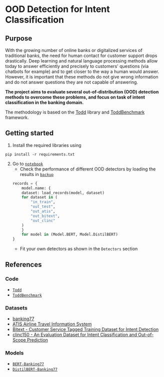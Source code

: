 # OOD Detection for Intent Classification 

## Purpose

With the growing number of online banks or digitalized services of traditional banks, the need for human contact for customer support drops drastically. Deep learning and natural language processing methods allow today to answer efficiently and precisely to customers' questions (via chatbots for example) and to get closer to the way a human would answer. However, it is important that these methods do not give wrong information and do not answer questions they are not capable of answering. 

**The project aims to evaluate several out-of-distribution (OOD) detection methods to overcome these problems, and focus on task of intent classification in the banking domain.**

The methodology is based on the [Todd](https://github.com/icannos/Todd) library and [ToddBenchmark](https://github.com/icannos/ToddBenchmark) framework. 

## Getting started

1. Install the required libraries using
```
pip install -r requirements.txt
```

2. Go to [`notebook`](notebook.ipynb)
    - Check the performance of different OOD detectors by loading the results in [`backup`](backup) 
    ```python 
    records = {
        model.name: {
        dataset: load_records(model, dataset)
        for dataset in (
            "in_train", 
            "out_test", 
            "out_atis", 
            "out_bitext", 
            "out_clinc"
        )
        }
        for model in (Model.BERT, Model.DistilBERT)
    }
    ```
    - Fit your own detectors as shown in the `Detectors` section 

## References

### Code

- [`Todd`](https://github.com/icannos/Todd)
- [`ToddBenchmark`](https://github.com/icannos/ToddBenchmark)

### Datasets

- [banking77](https://huggingface.co/datasets/banking77)
- [ATIS Airline Travel Information System](https://www.kaggle.com/datasets/hassanamin/atis-airlinetravelinformationsystem) 
- [Bitext - Customer Service Tagged Training Dataset for Intent Detection](https://github.com/bitext/customer-support-intent-detection-training-dataset)
- [clinc150 - An Evaluation Dataset for Intent Classification and Out-of-Scope Prediction](https://github.com/clinc/oos-eval)

### Models

- [`BERT-Banking77`](https://huggingface.co/philschmid/BERT-Banking77) 
- [`DistilBERT-Banking77`](https://huggingface.co/philschmid/DistilBERT-Banking77)